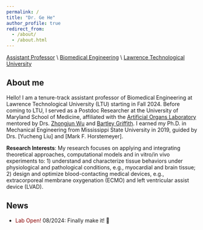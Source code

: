 ```yaml
---
permalink: /
title: "Dr. Ge He"
author_profile: true
redirect_from: 
  - /about/
  - /about.html
---
```


[Assistant Professor]() \\
[Biomedical Engineering](https://ltu.edu/engineering/biomedical-engineering/) \\
[Lawrence Technological University](https://ltu.edu/)

## About me
Hello! I am a tenure-track assistant professor of Biomedical Engineering at Lawrence Technological University (LTU) starting in Fall 2024. Before coming to LTU, I served as a Postdoc Researcher at the University of Maryland School of Medicine, affiliated with the [Artificial Organs Laboratory](/https://www.umms.org/ummc/pros/gme/residency/cardiothoracic-surgery/training/research) mentored by Drs. [Zhongjun Wu](https://www.medschool.umaryland.edu/profiles/wu-zhongjun-jon/) and [Bartley Griffith](/https://www.medschool.umaryland.edu/profiles/griffith-bartley/). I earned my Ph.D. in Mechanical Engineering from Mississippi State University in 2019, guided by Drs. [Yucheng Liu] and [Mark F. Horstemeyer]. 

**Research Interests**: My research focuses on applying and integrating theoretical approaches, computational models and in vitro/in vivo experiments to: 1) understand and characterize tissue behaviors under physiological and pathological conditions, e.g., myocardial and brain tissue; 2) design and optimize blood-contacting medical devices, e.g., extracorporeal membrane oxygenation (ECMO) and left ventricular assist device (LVAD). 

## News 
- <span style="color:darkred"> Lab Open! </span> 08/2024: Finally make it! 🎉
  
<script type='text/javascript' id='mapmyvisitors' src='https://mapmyvisitors.com/map.js?cl=ffffff&w=300&t=tt&d=NgCsEhprGMbQQi7i6CVatDcJC_fV9M0DSMTIwqDL_2Y'></script>
